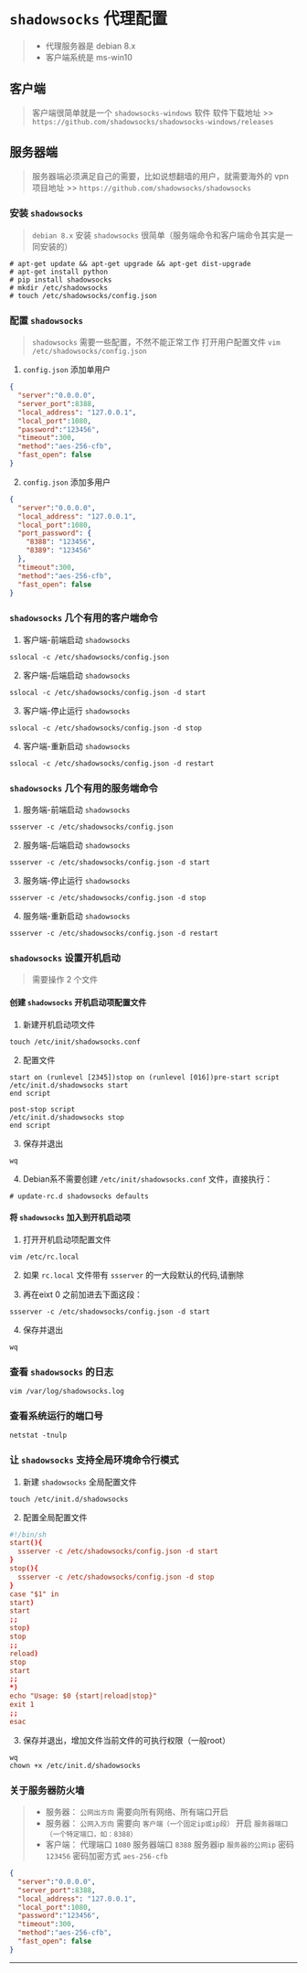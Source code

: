 # **`shadowsocks` 代理配置**

> - 代理服务器是 debian 8.x
> - 客户端系统是 ms-win10

## 客户端

> 客户端很简单就是一个 `shadowsocks-windows` 软件 软件下载地址 >> `https://github.com/shadowsocks/shadowsocks-windows/releases`

## 服务器端

> 服务器端必须满足自己的需要，比如说想翻墙的用户，就需要海外的 vpn 项目地址 >> `https://github.com/shadowsocks/shadowsocks`

### 安装 `shadowsocks`

> `debian 8.x` 安装 `shadowsocks` 很简单（服务端命令和客户端命令其实是一同安装的）

```shell
# apt-get update && apt-get upgrade && apt-get dist-upgrade
# apt-get install python
# pip install shadowsocks
# mkdir /etc/shadowsocks
# touch /etc/shadowsocks/config.json
```

### 配置 `shadowsocks`

> `shadowsocks` 需要一些配置，不然不能正常工作 打开用户配置文件 `vim /etc/shadowsocks/config.json`

1. `config.json` 添加单用户

  ```json
  {
    "server":"0.0.0.0",
    "server_port":8388,
    "local_address": "127.0.0.1",
    "local_port":1080,
    "password":"123456",
    "timeout":300,
    "method":"aes-256-cfb",
    "fast_open": false
  }
  ```

2. `config.json` 添加多用户

  ```json
  {
    "server":"0.0.0.0",
    "local_address": "127.0.0.1",
    "local_port":1080,
    "port_password": {
      "8388": "123456",
      "8389": "123456"
    },
    "timeout":300,
    "method":"aes-256-cfb",
    "fast_open": false
  }
  ```

### `shadowsocks` 几个有用的客户端命令

1. 客户端-前端启动 `shadowsocks`

  ```shell
  sslocal -c /etc/shadowsocks/config.json
  ```

2. 客户端-后端启动 `shadowsocks`

  ```shell
  sslocal -c /etc/shadowsocks/config.json -d start
  ```

3. 客户端-停止运行 `shadowsocks`

  ```shell
  sslocal -c /etc/shadowsocks/config.json -d stop
  ```

4. 客户端-重新启动 `shadowsocks`

  ```shell
  sslocal -c /etc/shadowsocks/config.json -d restart
  ```

### `shadowsocks` 几个有用的服务端命令

1. 服务端-前端启动 `shadowsocks`

  ```shell
  ssserver -c /etc/shadowsocks/config.json
  ```

2. 服务端-后端启动 `shadowsocks`

  ```shell
  ssserver -c /etc/shadowsocks/config.json -d start
  ```

3. 服务端-停止运行 `shadowsocks`

  ```shell
  ssserver -c /etc/shadowsocks/config.json -d stop
  ```

4. 服务端-重新启动 `shadowsocks`

  ```shell
  ssserver -c /etc/shadowsocks/config.json -d restart
  ```

### `shadowsocks` 设置开机启动

> 需要操作 2 个文件

#### 创建 `shadowsocks` 开机启动项配置文件

1. 新建开机启动项文件

  ```shell
  touch /etc/init/shadowsocks.conf
  ```

2. 配置文件

  ```shell
  start on (runlevel [2345])stop on (runlevel [016])pre-start script
  /etc/init.d/shadowsocks start
  end script

  post-stop script
  /etc/init.d/shadowsocks stop
  end script
  ```

3. 保存并退出

  ```shell
  wq
  ```

4. Debian系不需要创建 `/etc/init/shadowsocks.conf` 文件，直接执行：

  ```shell
  # update-rc.d shadowsocks defaults
  ```

#### 将 `shadowsocks` 加入到开机启动项

1. 打开开机启动项配置文件

  ```shell
  vim /etc/rc.local
  ```

2. 如果 `rc.local` 文件带有 `ssserver` 的一大段默认的代码,请删除

3. 再在eixt 0 之前加进去下面这段：

  ```local
  ssserver -c /etc/shadowsocks/config.json -d start
  ```

4. 保存并退出

  ```shell
  wq
  ```

### 查看 `shadowsocks` 的日志

```shell
vim /var/log/shadowsocks.log
```

### 查看系统运行的端口号

```shell
netstat -tnulp
```

### 让 `shadowsocks` 支持全局环境命令行模式

1. 新建 `shadowsocks` 全局配置文件

  ```shell
  touch /etc/init.d/shadowsocks
  ```

2. 配置全局配置文件

  ```conf
  #!/bin/sh
  start(){
    ssserver -c /etc/shadowsocks/config.json -d start
  }
  stop(){
    ssserver -c /etc/shadowsocks/config.json -d stop
  }
  case "$1" in
  start)
  start
  ;;
  stop)
  stop
  ;;
  reload)
  stop
  start
  ;;
  *)
  echo "Usage: $0 {start|reload|stop}"
  exit 1        
  ;;
  esac
  ```

3. 保存并退出，增加文件当前文件的可执行权限（一般root）

  ```shell
  wq
  chown +x /etc/init.d/shadowsocks
  ```

### 关于服务器防火墙

> - 服务器： `公网出方向` 需要向所有网络、所有端口开启
> - 服务器： `公网入方向` 需要向 `客户端（一个固定ip或ip段）` 开启 `服务器端口（一个特定端口，如：8388）`
> - 客户端： 代理端口 `1080` 服务器端口 `8388` 服务器ip `服务器的公网ip` 密码 `123456` 密码加密方式 `aes-256-cfb`

```json
{
  "server":"0.0.0.0",
  "server_port":8388,
  "local_address": "127.0.0.1",
  "local_port":1080,
  "password":"123456",
  "timeout":300,
  "method":"aes-256-cfb",
  "fast_open": false
}
```

--------------------------------------------------------------------------------
